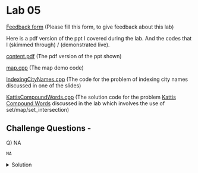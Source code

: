 # Lab 05

  [Feedback form](https://docs.google.com/forms/d/e/1FAIpQLScLeIezAu3Bueokx98FzaNraoK_90lxMd6trBRnnNLXKQjojg/viewform?usp=sf_link) (Please fill this form, to give feedback about this lab)

Here is a pdf version of the ppt I covered during the lab. And the codes that I (skimmed through) / (demonstrated live).

  [content.pdf](https://sidhant007.github.io/CS2040C/lab05/content.pdf) (The pdf version of the ppt shown) 

  [map.cpp](https://sidhant007.github.io/CS2040C/lab06/map.cpp) (The map demo code)

  [IndexingCityNames.cpp](https://sidhant007.github.io/CS2040C/lab06/IndexingCityNames.cpp) (The code for the problem of indexing city names discussed in one of the slides)

  [KattisCompoundWords.cpp](https://sidhant007.github.io/CS2040C/lab06/KattisCompoundWords.cpp) (The solution code for the problem <a href = "https://open.kattis.com/problems/compoundwords">Kattis Compound Words</a> discussed in the lab which involves the use of set/map/set_intersection)

## Challenge Questions - 

Q) NA

~~~~
NA
~~~~

<details>
  <summary>Solution</summary>
  NA
</details>

